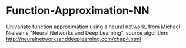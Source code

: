 Function-Approximation-NN
=========================

Univariate function approximation using a neural network, from Michael Nielsen's "Neural Networks and Deep Learning".
source algorithm: http://neuralnetworksanddeeplearning.com/chap4.html
